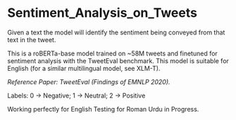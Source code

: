 # Sentiment_Analysis_on_Tweets
Given a text the model will identify the sentiment being conveyed from that text in the tweet.

This is a roBERTa-base model trained on ~58M tweets and finetuned for sentiment analysis with the TweetEval benchmark. This model is suitable for English (for a similar multilingual model, see XLM-T).

*Reference Paper: TweetEval (Findings of EMNLP 2020).*

Labels: 0 -> Negative; 1 -> Neutral; 2 -> Positive

Working perfectly for English
Testing for Roman Urdu in Progress.
